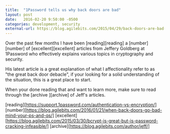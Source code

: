 ```yaml
---
title:  "1Password tells us why back doors are bad"
layout: post
date:   2016-02-20 9:50:00 -0500
categories: development, security 
external-url: https://blog.agilebits.com/2015/04/29/back-doors-are-bad-for-security-architecture/
---
```


Over the past few months I have been [reading][reading] a [number][number] of [excellent][excellent] articles from Jeffery Goldberg at 1Password who effectively explains various topics in cryptography and security. 

His latest article is a great explanation of what I affectionality refer to as "the great back door debacle", if your looking for a solid understanding of the situation, this is a great place to start. 

When your done reading that and want to learn more, make sure to read through the [archive ][archive] of Jeff's articles. 

[reading][https://support.1password.com/authentication-vs-encryption/]
[number][https://blog.agilebits.com/2016/01/21/when-back-doors-go-bad-mind-your-ps-and-qs/]
[excellent] [https://blog.agilebits.com/2015/03/30/bcrypt-is-great-but-is-password-cracking-infeasible/]
[archive][https://blog.agilebits.com/author/jeff/]